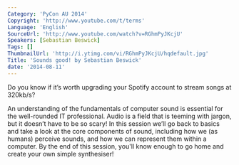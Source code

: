 ```yaml
---
Category: 'PyCon AU 2014'
Copyright: 'http://www.youtube.com/t/terms'
Language: 'English'
SourceUrl: 'http://www.youtube.com/watch?v=RGhmPyJKcjU'
Speakers: [Sebastian Beswick]
Tags: []
ThumbnailUrl: 'http://i.ytimg.com/vi/RGhmPyJKcjU/hqdefault.jpg'
Title: 'Sounds good! by Sebastian Beswick'
date: '2014-08-11'
---
```

Do you know if it’s worth upgrading your Spotify account to stream songs at 320kb/s?

An understanding of the fundamentals of computer sound is essential for the well-rounded IT professional. Audio is a field that is teeming with jargon, but it doesn’t have to be so scary! In this session we’ll go back to basics and take a look at the core components of sound, including how we (as humans) perceive sounds, and how we can represent them within a computer. By the end of this session, you'll know enough to go home and create your own simple synthesiser!